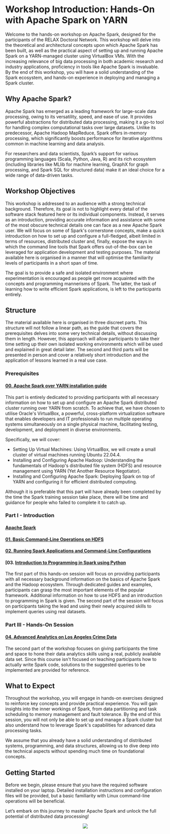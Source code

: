 # Workshop Introduction: Hands-On with Apache Spark on YARN

Welcome to the hands-on workshop on Apache Spark, designed for the participants of the RELAX Doctoral Network. This workshop will delve into the theoretical and architectural concepts upon which Apache Spark has been built, as well as the practical aspect of setting up and running Apache Spark on a YARN-managed cluster using VirtualBox VMs. With the increasing relevance of big data processing in both academic research and industry applications, proficiency in tools like Apache Spark is invaluable. By the end of this workshop, you will have a solid understanding of the Spark ecosystem, and hands-on experience in deploying and managing a Spark cluster.

## Why Apache Spark?

Apache Spark has emerged as a leading framework for large-scale data processing, owing to its versatility, speed, and ease of use. It provides powerful abstractions for distributed data processing, making it a go-to tool for handling complex computational tasks over large datasets. Unlike its predecessor, Apache Hadoop MapReduce, Spark offers in-memory processing, which significantly boosts performance for iterative algorithms common in machine learning and data analysis.

For researchers and data scientists, Spark’s support for various programming languages (Scala, Python, Java, R) and its rich ecosystem (including libraries like MLlib for machine learning, GraphX for graph processing, and Spark SQL for structured data) make it an ideal choice for a wide range of data-driven tasks.

## Workshop Objectives
This workshop is addressed to an audience with a strong technical background. Therefore, its goal is not to highlight every detail of the software stack featured here or its individual components. Instead, it serves as an introduction, providing accurate information and assistance with some of the most obscure technical details one can face as a new Apache Spark user. We will focus on some of Spark's cornerstone concepts, make a quick introduction on how to set up and configure a full-fledged, albeit limited in terms of resources, distributed cluster and, finally, expose the ways in which the command line tools that Spark offers out-of-the-box can be leveraged for application development and testing purposes. The material available here is organised in a manner that will optimise the familiarity levels of participants in a short span of time.

The goal is to provide a safe and isolated environment where experimentation is encouraged as people get more acquainted with the concepts and programming mannerisms of Spark. The latter, the task of learning how to write efficient Spark applications, is left to the participants entirely.  

## Structure
The material available here is organised in three discreet parts. This structure will not follow a linear path, as the guide that covers the prerequisites delves into some very technical details, without discussing them in length. However, this approach will allow participants to take their time setting up their own isolated working environments which will be used and explained in great detail later. The second and third parts will be presented in person and cover a relatively short introduction and the application of lessons learned in a real use case.

### Prerequisites
#### [00. Apache Spark over YARN installation guide](https://github.com/nchalv/spark-workshop/blob/main/00.%20Apache%20Spark%20over%20YARN%20installation%20guide.md)
This part is entirely dedicated to providing participants with all necessary information on how to set up and configure an Apache Spark distributed cluster running over YARN from scratch. To achieve that, we have chosen to utilise Oracle's VirtualBox, a powerful, cross-platform virtualization software that enables developers and IT professionals to run multiple operating systems simultaneously on a single physical machine, facilitating testing, development, and deployment in diverse environments. 

Specifically, we will cover:

 -  Setting Up Virtual Machines: Using VirtualBox, we will create a small cluster of virtual machines running Ubuntu 22.04.4.
 -  Installing and Configuring Apache Hadoop: Understanding the fundamentals of Hadoop's distributed file system (HDFS) and resource management using YARN (Yet Another Resource Negotiator).
 -  Installing and Configuring Apache Spark: Deploying Spark on top of YARN and configuring it for efficient distributed computing.

Although it is preferable that this part will have already been completed by the time the Spark training session take place, there will be time and guidance for people who failed to complete it to catch up.


### Part I - Introduction
#### [Apache Spark](https://github.com/nchalv/spark-workshop/blob/main/Apache%20Spark.pdf)
#### [01. Basic Command-Line Operations on HDFS](https://github.com/nchalv/spark-workshop/blob/main/01.%20Basic%20HDFS%20operations.md)
#### [02. Running Spark Applications and Command-Line Configurations](https://github.com/nchalv/spark-workshop/blob/main/02.%20Running%20Spark%20Applications%20and%20Command-Line%20Configurations.md)
#### [03. [Introduction to Programming in Spark using Python](https://github.com/nchalv/spark-workshop/blob/main/03.%20Introduction%20to%20Programming%20in%20Spark%20using%20Python.md)
The first part of this hands-on session will focus on providing participants with all necessary background information on the basics of Apache Spark and the Hadoop ecosystem. Through dedicated guides and examples, participants can grasp the most important elements of the popular framework. Additional information on how to use HDFS and an introduction to programming in Spark is given. The second part of the session will focus on participants taking the lead and using their newly acquired skills to implement queries using real datasets.


### Part III - Hands-On Session
#### [04. Advanced Analytics on Los Angeles Crime Data](https://github.com/nchalv/spark-workshop/blob/main/04.%20Advanced%20Analytics%20on%20Los%20Angeles%20Crime%20Data.md)
The second part of the workshop focuses on giving participants the time and space to hone their data analytics skills using a real, publicly available data set. Since this course isn't focused on teaching participants how to actually write Spark code, solutions to the suggested queries to be implemented are provided for reference. 


## What to Expect

Throughout the workshop, you will engage in hands-on exercises designed to reinforce key concepts and provide practical experience. You will gain insights into the inner workings of Spark, from data partitioning and task scheduling to memory management and fault tolerance. By the end of this session, you will not only be able to set up and manage a Spark cluster but also understand how to leverage Spark's capabilities for advanced data processing tasks.

We assume that you already have a solid understanding of distributed systems, programming, and data structures, allowing us to dive deep into the technical aspects without spending much time on foundational concepts.

## Getting Started

Before we begin, please ensure that you have the required software installed on your laptop. Detailed installation instructions and configuration files will be provided, but a basic familiarity with Linux command-line operations will be beneficial.

Let’s embark on this journey to master Apache Spark and unlock the full potential of distributed data processing!

<div align="center">
	<img src="https://blogs.qub.ac.uk/relax-dn/wp-content/uploads/sites/328/2023/03/cropped-logo-230x230.jpg">
</div>
